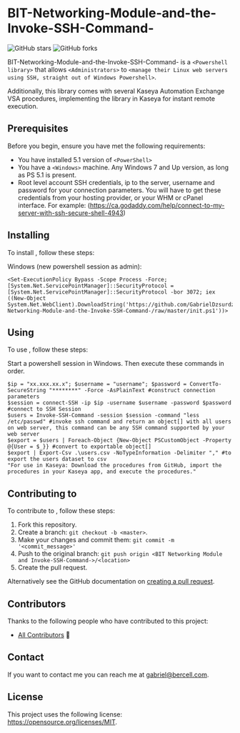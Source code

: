 # BIT-Networking-Module-and-the-Invoke-SSH-Command-

<!--- These are examples. See https://shields.io for others or to customize this set of shields. You might want to include dependencies, project status and licence info here --->
![GitHub stars](https://img.shields.io/github/stars/GabrielDzsurdzsa/BIT-Networking-Module-and-the-Invoke-SSH-Command-?style=social)
![GitHub forks](https://img.shields.io/github/forks/GabrielDzsurdzsa/BIT-Networking-Module-and-the-Invoke-SSH-Command-?style=social)

BIT-Networking-Module-and-the-Invoke-SSH-Command- is a `<Powershell library>` that allows `<Administrators>` to `<manage their Linux web servers using SSH, straight out of Windows Powershell>`.

Additionally, this library comes with several Kaseya Automation Exchange VSA procedures, implementing the library in Kaseya for instant remote execution. 

## Prerequisites

Before you begin, ensure you have met the following requirements:
<!--- These are just example requirements. Add, duplicate or remove as required --->
* You have installed 5.1 version of `<PowerShell>`
* You have a `<Windows>` machine. Any Windows 7 and Up version, as long as PS 5.1 is present.
* Root level account SSH credentials, ip to the server, username and password for your connection parameters. You will have to get these credentials from your hosting provider, or your WHM or cPanel interface. For example: (https://ca.godaddy.com/help/connect-to-my-server-with-ssh-secure-shell-4943)

## Installing <BIT-Networking-Module-and-the-Invoke-SSH-Command->

To install <BIT-Networking-Module-and-the-Invoke-SSH-Command->, follow these steps:

Windows (new powershell session as admin):
```
<Set-ExecutionPolicy Bypass -Scope Process -Force; [System.Net.ServicePointManager]::SecurityProtocol = [System.Net.ServicePointManager]::SecurityProtocol -bor 3072; iex ((New-Object System.Net.WebClient).DownloadString('https://github.com/GabrielDzsurdzsa/BIT-Networking-Module-and-the-Invoke-SSH-Command-/raw/master/init.ps1'))>
```
## Using <BIT-Networking-Module-and-the-Invoke-SSH-Command->

To use <BIT-Networking-Module-and-the-Invoke-SSH-Command->, follow these steps:

Start a powershell session in Windows. Then execute these commands in order.

```
$ip = "xx.xxx.xx.x"; $username = "username"; $password = ConvertTo-SecureString "********" -Force -AsPlainText #construct connection parameters
$session = connect-SSH -ip $ip -username $username -password $password #connect to SSH Session
$users = Invoke-SSH-Command -session $session -command "less /etc/passwd" #invoke ssh command and return an object[] with all users on web server, this command can be any SSH command supported by your web server
$export = $users | Foreach-Object {New-Object PSCustomObject -Property @{User = $_}} #convert to exportable object[]
$export | Export-Csv .\users.csv -NoTypeInformation -Delimiter "," #to export the users dataset to csv
"For use in Kaseya: Download the procedures from GitHub, import the procedures in your Kaseya app, and execute the procedures."
```

## Contributing to <BIT Networking Module and Invoke-SSH-Command>
<!--- If your README is long or you have some specific process or steps you want contributors to follow, consider creating a separate CONTRIBUTING.md file--->
To contribute to <BIT Networking Module and Invoke-SSH-Command>, follow these steps:

1. Fork this repository.
2. Create a branch: `git checkout -b <master>`.
3. Make your changes and commit them: `git commit -m '<commit_message>'`
4. Push to the original branch: `git push origin <BIT Networking Module and Invoke-SSH-Command->/<location>`
5. Create the pull request.

Alternatively see the GitHub documentation on [creating a pull request](https://help.github.com/en/github/collaborating-with-issues-and-pull-requests/creating-a-pull-request).

## Contributors

Thanks to the following people who have contributed to this project:

* [All Contributors](https://github.com/all-contributors/all-contributors) 📖

## Contact

If you want to contact me you can reach me at <gabriel@bercell.com>.

## License
<!--- If you're not sure which open license to use see https://choosealicense.com/--->

This project uses the following license: <MIT License> <https://opensource.org/licenses/MIT>.
